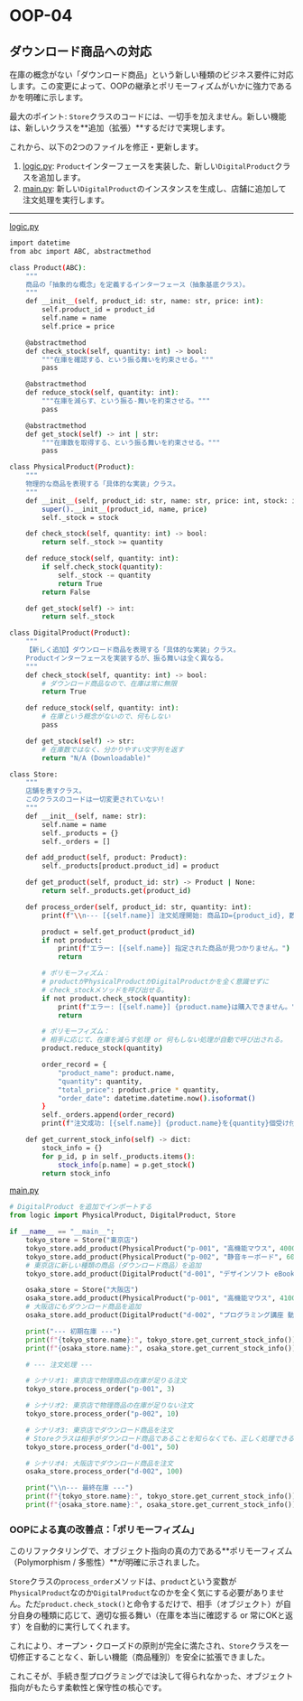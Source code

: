 # OOP-04

## ダウンロード商品への対応

在庫の概念がない「ダウンロード商品」という新しい種類のビジネス要件に対応します。この変更によって、OOPの継承とポリモーフィズムがいかに強力であるかを明確に示します。

最大のポイント: `Store`クラスのコードには、一切手を加えません。新しい機能は、新しいクラスを**追加（拡張）**するだけで実現します。

これから、以下の2つのファイルを修正・更新します。

1. [logic.py](http://logic.py/): `Product`インターフェースを実装した、新しい`DigitalProduct`クラスを追加します。
2. [main.py](http://main.py/): 新しい`DigitalProduct`のインスタンスを生成し、店舗に追加して注文処理を実行します。

---

[logic.py](http://logic.py/)

```bash
import datetime
from abc import ABC, abstractmethod

class Product(ABC):
    """
    商品の「抽象的な概念」を定義するインターフェース（抽象基底クラス）。
    """
    def __init__(self, product_id: str, name: str, price: int):
        self.product_id = product_id
        self.name = name
        self.price = price

    @abstractmethod
    def check_stock(self, quantity: int) -> bool:
        """在庫を確認する、という振る舞いを約束させる。"""
        pass

    @abstractmethod
    def reduce_stock(self, quantity: int):
        """在庫を減らす、という振る-舞いを約束させる。"""
        pass

    @abstractmethod
    def get_stock(self) -> int | str:
        """在庫数を取得する、という振る舞いを約束させる。"""
        pass

class PhysicalProduct(Product):
    """
    物理的な商品を表現する「具体的な実装」クラス。
    """
    def __init__(self, product_id: str, name: str, price: int, stock: int):
        super().__init__(product_id, name, price)
        self._stock = stock

    def check_stock(self, quantity: int) -> bool:
        return self._stock >= quantity

    def reduce_stock(self, quantity: int):
        if self.check_stock(quantity):
            self._stock -= quantity
            return True
        return False

    def get_stock(self) -> int:
        return self._stock

class DigitalProduct(Product):
    """
    【新しく追加】ダウンロード商品を表現する「具体的な実装」クラス。
    Productインターフェースを実装するが、振る舞いは全く異なる。
    """
    def check_stock(self, quantity: int) -> bool:
        # ダウンロード商品なので、在庫は常に無限
        return True

    def reduce_stock(self, quantity: int):
        # 在庫という概念がないので、何もしない
        pass

    def get_stock(self) -> str:
        # 在庫数ではなく、分かりやすい文字列を返す
        return "N/A (Downloadable)"

class Store:
    """
    店舗を表すクラス。
    このクラスのコードは一切変更されていない！
    """
    def __init__(self, name: str):
        self.name = name
        self._products = {}
        self._orders = []

    def add_product(self, product: Product):
        self._products[product.product_id] = product

    def get_product(self, product_id: str) -> Product | None:
        return self._products.get(product_id)

    def process_order(self, product_id: str, quantity: int):
        print(f"\\n--- [{self.name}] 注文処理開始: 商品ID={product_id}, 数量={quantity} ---")

        product = self.get_product(product_id)
        if not product:
            print(f"エラー: [{self.name}] 指定された商品が見つかりません。")
            return

        # ポリモーフィズム：
        # productがPhysicalProductかDigitalProductかを全く意識せずに
        # check_stockメソッドを呼び出せる。
        if not product.check_stock(quantity):
            print(f"エラー: [{self.name}] {product.name}は購入できません。")
            return

        # ポリモーフィズム：
        # 相手に応じて、在庫を減らす処理 or 何もしない処理が自動で呼び出される。
        product.reduce_stock(quantity)

        order_record = {
            "product_name": product.name,
            "quantity": quantity,
            "total_price": product.price * quantity,
            "order_date": datetime.datetime.now().isoformat()
        }
        self._orders.append(order_record)
        print(f"注文成功: [{self.name}] {product.name}を{quantity}個受け付けました。")

    def get_current_stock_info(self) -> dict:
        stock_info = {}
        for p_id, p in self._products.items():
            stock_info[p.name] = p.get_stock()
        return stock_info

```

[main.py](http://main.py/)

```python
# DigitalProduct を追加でインポートする
from logic import PhysicalProduct, DigitalProduct, Store

if __name__ == "__main__":
    tokyo_store = Store("東京店")
    tokyo_store.add_product(PhysicalProduct("p-001", "高機能マウス", 4000, 10))
    tokyo_store.add_product(PhysicalProduct("p-002", "静音キーボード", 6000, 5))
    # 東京店に新しい種類の商品（ダウンロード商品）を追加
    tokyo_store.add_product(DigitalProduct("d-001", "デザインソフト eBook", 8000))

    osaka_store = Store("大阪店")
    osaka_store.add_product(PhysicalProduct("p-001", "高機能マウス", 4100, 8))
    # 大阪店にもダウンロード商品を追加
    osaka_store.add_product(DigitalProduct("d-002", "プログラミング講座 動画", 12000))

    print("--- 初期在庫 ---")
    print(f"{tokyo_store.name}:", tokyo_store.get_current_stock_info())
    print(f"{osaka_store.name}:", osaka_store.get_current_stock_info())

    # --- 注文処理 ---

    # シナリオ1: 東京店で物理商品の在庫が足りる注文
    tokyo_store.process_order("p-001", 3)

    # シナリオ2: 東京店で物理商品の在庫が足りない注文
    tokyo_store.process_order("p-002", 10)

    # シナリオ3: 東京店でダウンロード商品を注文
    # Storeクラスは相手がダウンロード商品であることを知らなくても、正しく処理できる
    tokyo_store.process_order("d-001", 50)

    # シナリオ4: 大阪店でダウンロード商品を注文
    osaka_store.process_order("d-002", 100)

    print("\\n--- 最終在庫 ---")
    print(f"{tokyo_store.name}:", tokyo_store.get_current_stock_info())
    print(f"{osaka_store.name}:", osaka_store.get_current_stock_info())

```

### OOPによる真の改善点：「ポリモーフィズム」

このリファクタリングで、オブジェクト指向の真の力である**ポリモーフィズム（Polymorphism / 多態性）**が明確に示されました。

`Store`クラスの`process_order`メソッドは、`product`という変数が`PhysicalProduct`なのか`DigitalProduct`なのかを全く気にする必要がありません。ただ`product.check_stock()`と命令するだけで、相手（オブジェクト）が自分自身の種類に応じて、適切な振る舞い（在庫を本当に確認する or 常にOKと返す）を自動的に実行してくれます。

これにより、オープン・クローズドの原則が完全に満たされ、`Store`クラスを一切修正することなく、新しい機能（商品種別）を安全に拡張できました。

これこそが、手続き型プログラミングでは決して得られなかった、オブジェクト指向がもたらす柔軟性と保守性の核心です。
